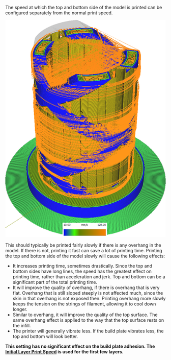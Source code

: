 The speed at which the top and bottom side of the model is printed can be configured separately from the normal print speed.

![Various structures printed at different speeds](images/speed_difference.png)

This should typically be printed fairly slowly if there is any overhang in the model. If there is not, printing it fast can save a lot of printing time. Printing the top and bottom side of the model slowly will cause the following effects:
* It increases printing time, sometimes drastically. Since the top and bottom sides have long lines, the speed has the greatest effect on printing time, rather than acceleration and jerk. Top and bottom can be a significant part of the total printing time.
* It will improve the quality of overhang, if there is overhang that is very flat. Overhang that is still sloped steeply is not affected much, since the skin in that overhang is not exposed then. Printing overhang more slowly keeps the tension on the strings of filament, allowing it to cool down longer.
* Similar to overhang, it will improve the quality of the top surface. The same overhang effect is applied to the way that the top surface rests on the infill.
* The printer will generally vibrate less. If the build plate vibrates less, the top and bottom will look better.

**This setting has no significant effect on the build plate adhesion. The [Initial Layer Print Speed](speed_print_layer_0) is used for the first few layers.**